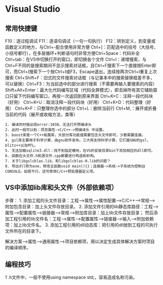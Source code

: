 # Visual Studio
## 常用快捷键
F10：逐过程调试
F11：逐语句调试（一句一句执行）
F12：转到定义，到变量或函数定义的地方，与Ctrl+-配合使用非常方便
Ctrl+]：匹配选中的括号（大括号、小括号都行），在多层循环+判断语句时非常方便Ctrl+Space：代码补全
Ctrl+tab：在VS中切换打开的窗口，即切换各个文件
Ctrl+I：递增搜索，与Ctrl+F不同的是搜索期间不显示搜索对话框，且Ctrl+F搜索下一个直接按Enter即可，而Ctrl+I搜索下一个按Ctrl+I或F3，Escape退出，连续按两次Ctrl+I重复上次搜索
Ctrl+Shift+F：旧式的文件搜索对话框（与记事本中的搜索替换框差不多，可以替换）Ctrl+F3：为当前选中的部分进行搜索（不需要再输入要搜索的内容）
Shift+Alt+Enter：最大化代码编写区域（代码全屏模式），即去掉所有其它辅助窗口只留下代码编写窗口，再按一次返回到原来界面
Ctrl+K+C：注释一段代码块（好用）
Ctrl+K+U：取消注释一段代码块（好用）
Ctrl+K+D：代码整理（好用）
Ctrl+K+F：只整理你选中的部分
Ctrl+L：删除当前行
Ctrl+M,：展开或折叠当前的代码（展开或收缩方法，类等）

	1. 编译的时候出现error:1038，无法打开预编译头
	2. 此时一般可以到：项目属性->C/C++->预编译头 中设置。
	3. boost库是一个C++拓展库，大部分库功能值需要包含头文件即可，少数需要连接。
	4. gsl库主要用于科学计算，由gnu软件发布。三大库支持科学计算，它们是GNU的gsl，blitz++以及MTL。
	5. 无法加载sqlite3.dll：找不到指定模块，在VS的安装目录bin下添加相应的dll即可。
	6. 函数在头文件.h和源文件.cpp都要进行构造和析构。
	7. 关于libgslcblas.lib、和libgslcblas-0.lib的问题？
	8. 导出dll转为exe，修改主函数void main(){}；连接器->系统->子系统为控制台CONSOLE。如若不行，还可修改C/C++预处理器定义项。

## VS中添加lib库和头文件（外部依赖项）
步骤：
	1. 添加工程的头文件目录：工程-->属性-->属性配置-->C/C++-->常规-->附加包含目录：加上头文件存放目录。
	2. 添加文件引用的lib静态库路径：工程-->属性-->配置属性-->链接器-->常规-->附加库目录：加上lib文件存放目录；
	然后添加工程引用的lib文件名：工程-->属性-->配置属性-->链接器-->输入-->附加依赖项：加上lib文件名。
	3. 添加工程引用的dll动态库：把引用的dll放到工程的可执行文件所在的目录下。

解决方案-->属性-->通用属性-->项目依赖项，用以决定生成具体解决方案时项目的编译顺序。


## 编程技巧
1 .h文件中，一般不使用using namespace std;，容易造成名称污染。
